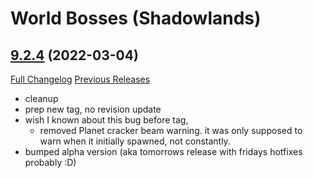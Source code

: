 # <DBM> World Bosses (Shadowlands)

## [9.2.4](https://github.com/DeadlyBossMods/DBM-Retail/tree/9.2.4) (2022-03-04)
[Full Changelog](https://github.com/DeadlyBossMods/DBM-Retail/compare/9.2.3...9.2.4) [Previous Releases](https://github.com/DeadlyBossMods/DBM-Retail/releases)

- cleanup  
- prep new tag, no revision update  
- wish I known about this bug before tag,  
     - removed Planet cracker beam warning. it was only supposed to warn when it initially spawned, not constantly.  
- bumped alpha version (aka tomorrows release with fridays hotfixes probably :D)  
